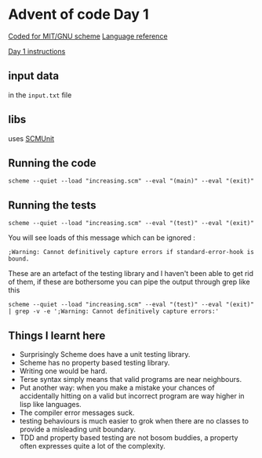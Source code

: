 # Advent of code Day 1
[Coded for MIT/GNU scheme](https://groups.csail.mit.edu/mac/projects/scheme/)
[Language reference](https://www.gnu.org/software/mit-scheme/documentation/stable/mit-scheme-ref.pdf)

[Day 1 instructions](https://adventofcode.com/2021/day/1)

## input data
in the `input.txt` file

## libs
uses [SCMUnit](https://github.com/nicholasrussell/scmUnit)

## Running the code
```
scheme --quiet --load "increasing.scm" --eval "(main)" --eval "(exit)"
```

## Running the tests
```
scheme --quiet --load "increasing.scm" --eval "(test)" --eval "(exit)"
```

You will see loads of this message which can be ignored :
```
;Warning: Cannot definitively capture errors if standard-error-hook is bound.
```

These are an artefact of the testing library and I haven't been able to get rid of them, if these are bothersome you can pipe the output through grep like this
```
scheme --quiet --load "increasing.scm" --eval "(test)" --eval "(exit)" | grep -v -e ';Warning: Cannot definitively capture errors:'
```

## Things I learnt here
 - Surprisingly Scheme does have a unit testing library.
 - Scheme has no property based testing library.
 - Writing one would be hard.
 - Terse syntax simply means that valid programs are near neighbours.
 - Put another way: when you make a mistake your chances of accidentally hitting on a valid but incorrect program are way higher in lisp like languages.
 - The compiler error messages suck.
 - testing behaviours is much easier to grok when there are no classes to provide a misleading unit boundary.
 - TDD and property based testing are not bosom buddies, a property often expresses quite a lot of the complexity.
